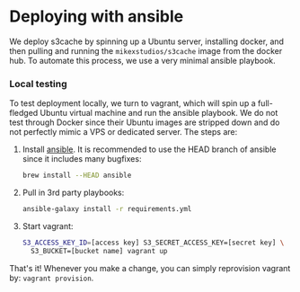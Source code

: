 # Deploying with ansible

We deploy s3cache by spinning up a Ubuntu server, installing docker, and then
pulling and running the `mikexstudios/s3cache` image from the docker hub.
To automate this process, we use a very minimal ansible playbook.

### Local testing

To test deployment locally, we turn to vagrant, which will spin up a
full-fledged Ubuntu virtual machine and run the ansible playbook. We do not
test through Docker since their Ubuntu images are stripped down and do not
perfectly mimic a VPS or dedicated server. The steps are:

1. Install [ansible](https://github.com/ansible/ansible). It is recommended to 
   use the HEAD branch of ansible since it includes many bugfixes:

   ```bash
   brew install --HEAD ansible
   ```

2. Pull in 3rd party playbooks:

   ```bash
   ansible-galaxy install -r requirements.yml
   ```

3. Start vagrant:

   ```bash
   S3_ACCESS_KEY_ID=[access key] S3_SECRET_ACCESS_KEY=[secret key] \
     S3_BUCKET=[bucket name] vagrant up
   ```

That's it! Whenever you make a change, you can simply reprovision vagrant by:
`vagrant provision`.


